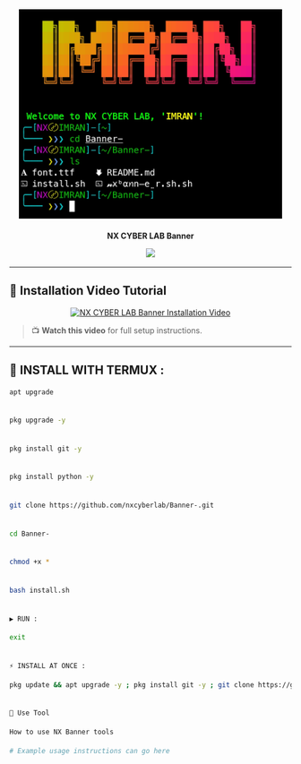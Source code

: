 <h2 align="center">
  <img src="https://raw.githubusercontent.com/nxcyberlab/Banner-/refs/heads/main/NX-BANNER.jpg" width="470" />
</h2>

<p align="center">
  <b>NX CYBER LAB Banner</b>
</p>

<p align="center">
  <a href="https://t.me/NX_AL_IMRAN_S">
    <img src="https://img.shields.io/badge/TELEGRAM-CHANNEL-red?style=for-the-badge&logo=telegram" />
  </a>
</p>

---

## 🎥 Installation Video Tutorial

<p align="center">
  <a href="https://youtu.be/gNk8ALcoARo?si=dk1sajUK_Sa18Bwq" target="_blank">
    <img src="https://img.youtube.com/vi/gNk8ALcoARo/0.jpg" width="480" alt="NX CYBER LAB Banner Installation Video"/>
  </a>
</p>

> 📺 **Watch this video** for full setup instructions.

---

## 🧠 INSTALL WITH TERMUX :

```bash
apt upgrade


pkg upgrade -y


pkg install git -y


pkg install python -y


git clone https://github.com/nxcyberlab/Banner-.git


cd Banner-


chmod +x *


bash install.sh


▶️ RUN :

exit


⚡ INSTALL AT ONCE :

pkg update && apt upgrade -y ; pkg install git -y ; git clone https://github.com/nxcyberlab/Banner-.git ; cd Banner- ; chmod +x * ; bash install.sh


🧩 Use Tool

How to use NX Banner tools

# Example usage instructions can go here


 ``` 

